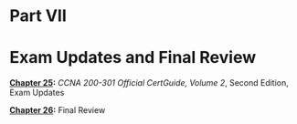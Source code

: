 # Part VII


# Exam Updates and Final Review

**[Chapter 25](vol2_ch25.xhtml#ch25):** *CCNA 200-301 Official CertGuide, Volume 2*, Second Edition, Exam Updates

**[Chapter 26](vol2_ch26.xhtml#ch26):** Final Review